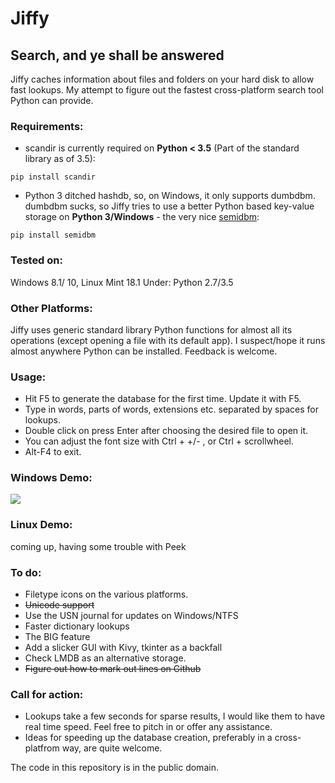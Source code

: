 # Jiffy
## Search, and ye shall be answered


Jiffy caches information about files and folders on your hard disk to allow fast lookups. My attempt to figure out the fastest cross-platform search tool Python can provide.


### Requirements: 
- scandir is currently required on **Python < 3.5** (Part of the standard library as of 3.5):

`pip install scandir`

- Python 3 ditched hashdb, so, on Windows, it only supports dumbdbm. dumbdbm sucks, so Jiffy tries to use a better Python based key-value storage on **Python 3/Windows** - the very nice [semidbm](https://github.com/jamesls/semidbm/tree/master/semidbm):

`pip install semidbm`


### Tested on: 
Windows 8.1/ 10, Linux Mint 18.1 Under: Python 2.7/3.5


### Other Platforms:
Jiffy uses generic standard library Python functions for almost all its operations (except opening a file with its default app). I suspect/hope it runs almost anywhere Python can be installed. Feedback is welcome.


### Usage:
-	Hit F5 to generate the database for the first time. Update it with F5.
-	Type in words, parts of words, extensions etc. separated by spaces for lookups.
-	Double click on press Enter after choosing the desired file to open it.
-	You can adjust the font size with Ctrl + +/- , or Ctrl + scrollwheel.
-	Alt-F4 to exit.

### Windows Demo:
![](https://github.com/h5rdly/Jiffy/blob/master/WinDemo.gif)

### Linux Demo:
coming up, having some trouble with Peek

### To do:
-	Filetype icons on the various platforms. 
-	~~Unicode support~~
-	Use the USN journal for updates on Windows/NTFS
-	Faster dictionary lookups 
-	The BIG feature
-	Add a slicker GUI with Kivy, tkinter as a backfall
-	Check LMDB as an alternative storage.
-	~~Figure out how to mark out lines on Github~~
     

### Call for action:
-	Lookups take a few seconds for sparse results, I would like them to have real time speed. Feel free to pitch in or offer any assistance.
-	Ideas for speeding up the database creation, preferably in a cross-platfrom way, are quite welcome. 



The code in this repository is in the public domain.

